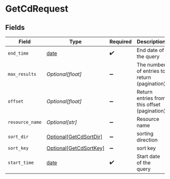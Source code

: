 # GetCdRequest


## Fields

| Field                                                                | Type                                                                 | Required                                                             | Description                                                          |
| -------------------------------------------------------------------- | -------------------------------------------------------------------- | -------------------------------------------------------------------- | -------------------------------------------------------------------- |
| `end_time`                                                           | [date](https://docs.python.org/3/library/datetime.html#date-objects) | :heavy_check_mark:                                                   | End date of the query                                                |
| `max_results`                                                        | *Optional[float]*                                                    | :heavy_minus_sign:                                                   | The number of entries to return (pagination)                         |
| `offset`                                                             | *Optional[float]*                                                    | :heavy_minus_sign:                                                   | Return entries from this offset (pagination)                         |
| `resource_name`                                                      | *Optional[str]*                                                      | :heavy_minus_sign:                                                   | Resource name                                                        |
| `sort_dir`                                                           | [Optional[GetCdSortDir]](../../models/operations/getcdsortdir.md)    | :heavy_minus_sign:                                                   | sorting direction                                                    |
| `sort_key`                                                           | [Optional[GetCdSortKey]](../../models/operations/getcdsortkey.md)    | :heavy_minus_sign:                                                   | sort key                                                             |
| `start_time`                                                         | [date](https://docs.python.org/3/library/datetime.html#date-objects) | :heavy_check_mark:                                                   | Start date of the query                                              |